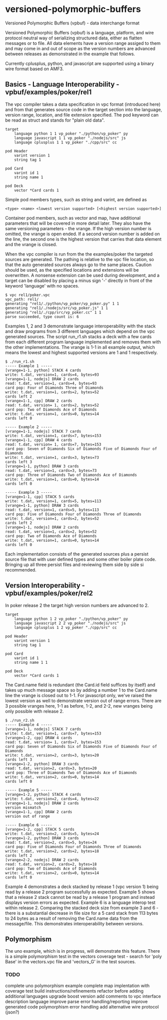 # versioned-polymorphic-buffers

Versioned Polymorphic Buffers (vpbuf) - data interchange format

Versioned Polymorphic Buffers (vpbuf) is a language, platform, and wire protocol neutral way of serializing structured data, either as flatten messages or to file. All data elements have a version range assiged to them and may come in and out of scope as the version numbers are advanced between releases as demonstrated in the example that follows.

Currently cplusplus, python, and javascript are supported using a binary wire format based on AMF3.

## Basics - Language Interoperability - vpbuf/examples/poker/rel1

The vpc compiler takes a data specification in vpc format (introduced here) and from that generates source code in the target section into the language, version range, location, and file extension specified. The pod keyword can be read as struct and stands for "plain old data".

```
target
    language python 1 1 vp_poker "./python/vp_poker" py
    language javascript 1 1 vp_poker "./nodejs/src" js
    language cplusplus 1 1 vp_poker "./cpp/src" cc

pod Header
    varint version 1
    string tag 1

pod Card
    varint id 1
    string name 1

pod Deck
    vector *Card cards 1
```

Simple pod members types, such as string and varint, are defined as

```
<type> <name> <lowest version supported> [<highest version supported>]
```

Container pod members, such as vector and map, have additional parameters that will be covered in more detail later. They also have the same versioning parameters - the vrange. If the high version number is omitted, the vrange is open ended. If a second version number is added on the line, the second one is the highest version that carries that data element and the vrange is closed.

When the vpc compiler is run from the the examples/poker the targeted
sources are generated. The pathing is relative to the vpc file location, so that
the auto generated sources always go to the same places. Caution should be used,
as the specified locations and extensions will be overwritten. A nonsense extension can be used during development, and a target can be disabled by placing a minus sign '-' directly in front of the keyword 'language' with no spaces.

```
$ vpc rel1/poker.vpc
vpc_path: rel1/
generating "rel1/./python/vp_poker/vp_poker.py" 1 1
generating "rel1/./nodejs/src/vp_poker.js" 1 1
generating "rel1/./cpp/src/vp_poker.cc" 1 1
parse succeeded, type count is: 6
```
Examples 1, 2 and 3 demonstrate language interoperability with the stack and draw programs from 3 different languages which depend on the vpc generated sources. The script run_r1.sh stacks a deck with a few cards from each different program language implemented and removes them with the other implementations. The vrange is 1-1 in all example output, which means the lowest and highest supported versions are 1 and 1 respectively.

```
$ ./run_r1.sh
----- Example 1 -----
[vrange=1-1, python] STACK 4 cards
write: t.dat, version=1, cards=4, bytes=93
[vrange=1-1, nodejs] DRAW 2 cards
read: t.dat, version=1, cards=4, bytes=93
card pop: Four of Diamonds Three of Diamonds
write: t.dat, version=1, cards=2, bytes=52
cards left 2
[vrange=1-1, cpp] DRAW 2 cards
read: t.dat, version= 1, cards=2, bytes=52
card pop: Two of Diamonds Ace of Diamonds
write: t.dat, version=1, cards=0, bytes=14
cards left 0

----- Example 2 -----
[vrange=1-1, nodejs] STACK 7 cards
write: t.dat, version=1, cards=7, bytes=153
[vrange=1-1, cpp] DRAW 4 cards
read: t.dat, version= 1, cards=7, bytes=153
card pop: Seven of Diamonds Six of Diamonds Five of Diamonds Four of Diamonds
write: t.dat, version=1, cards=3, bytes=73
cards left 3
[vrange=1-1, python] DRAW 3 cards
read: t.dat, version=1, cards=3, bytes=73
card pop: Three of Diamonds Two of Diamonds Ace of Diamonds
write: t.dat, version=1, cards=0, bytes=14
cards left 0

----- Example 3 -----
[vrange=1-1, cpp] STACK 5 cards
write: t.dat, version=1, cards=5, bytes=113
[vrange=1-1, python] DRAW 3 cards
read: t.dat, version=1, cards=5, bytes=113
card pop: Five of Diamonds Four of Diamonds Three of Diamonds
write: t.dat, version=1, cards=2, bytes=52
cards left 2
[vrange=1-1, nodejs] DRAW 2 cards
read: t.dat, version=1, cards=2, bytes=52
card pop: Two of Diamonds Ace of Diamonds
write: t.dat, version=1, cards=0, bytes=14
cards left 0
```

Each implementation consists of the generated sources plus a persist source file that with user defined types and some other boiler plate code. Bringing up all three persist files and reviewing them side by side si recommended.

## Version Interoperability - vpbuf/examples/poker/rel2

In poker release 2 the target high version numbers are advanced to 2.

```
target
    language python 1 2 vp_poker "./python/vp_poker" py
    language javascript 2 2 vp_poker "./nodejs/src" js
    language cplusplus 1 2 vp_poker "./cpp/src" cc

pod Header
    varint version 1
    string tag 1

pod Card
    varint id 1
    string name 1 1

pod Deck
    vector *Card cards 1

```

The Card.name field is redundant (the Card.id field suffices by itself) and takes up much message space so by adding a number 1 to the Card.name line the vrange is closed out to 1-1. For javascript only, we've raised the lowest version as well to demonstrate version out of range errors. There are 3 possible vranges here, 1-1 as before, 1-2, and 2-2, new vranges being only possible with release 2.

```
$ ./run_r2.sh
----- Example 4 -----
[vrange=1-1, nodejs] STACK 7 cards
write: t.dat, version=1, cards=7, bytes=153
[vrange=1-2, cpp] DRAW 4 cards
read: t.dat, version= 1, cards=7, bytes=153
card pop: Seven of Diamonds Six of Diamonds Five of Diamonds Four of Diamonds
write: t.dat, version=2, cards=3, bytes=20
cards left 3
[vrange=1-2, python] DRAW 3 cards
read: t.dat, version=2, cards=3, bytes=20
card pop: Three of Diamonds Two of Diamonds Ace of Diamonds
write: t.dat, version=2, cards=0, bytes=14
cards left 0

----- Example 5 -----
[vrange=1-2, python] STACK 4 cards
write: t.dat, version=2, cards=4, bytes=22
[vrange=1-1, nodejs] DRAW 2 cards
version mismatch
[vrange=1-1, cpp] DRAW 2 cards
version out of range

----- Example 6 -----
[vrange=1-2, cpp] STACK 5 cards
write: t.dat, version=2, cards=5, bytes=24
[vrange=1-2, python] DRAW 3 cards
read: t.dat, version=2, cards=5, bytes=24
card pop: Five of Diamonds Four of Diamonds Three of Diamonds
write: t.dat, version=2, cards=2, bytes=18
cards left 2
[vrange=2-2, nodejs] DRAW 2 cards
read: t.dat, version=2, cards=2, bytes=18
card pop: Two of Diamonds Ace of Diamonds
write: t.dat, version=2, cards=0, bytes=14
cards left 0
```

Example 4 demonstrates a deck stacked by release 1 (vpc version 1) being read by a release 2 program successfully as expected. Example 5 shows that a release 2 stack cannot be read by a release 1 program and instead displays version errors as expected. Example 6 is a language interop test within release 2. Comparing the stacked deck size from example 3 and 6 - there is a substantial decrease in file size for a 5 card stack from 113 bytes to 24 bytes as a result of removing the Card.name data from the message/file. This demonstrates interoperability between versions.

## Polymorphism

The uno example, which is in progress, will demonstrate this feature. There is a simple polymorphism test in the vectors coverage test - search for 'poly Base' in the vectors.vpc file and 'vectors_G' in the test sources.

### TODO

complete uno polymorphism example
complete map implentation with coverage test
build instructions/refinements
refactor before adding additional languages
upgrade boost version
add comments to vpc interface description language
improve parse error handling/reporting
improve generated code polymorphism error handling
add alternative wire protocol (json?)


